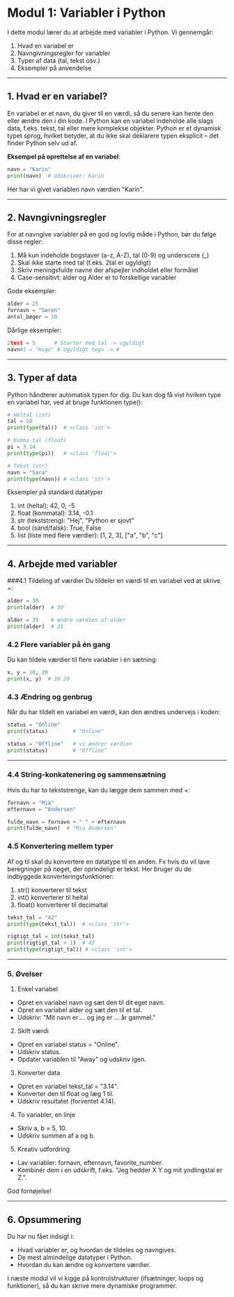 # Modul 1: Variabler i Python
I dette modul lærer du at arbejde med variabler i Python. Vi gennemgår:
1. Hvad en variabel er  
2. Navngivningsregler for variabler  
3. Typer af data (tal, tekst osv.)  
4. Eksempler på anvendelse  

---

## 1. Hvad er en variabel?
En variabel er et navn, du giver til en værdi, så du senere kan hente den eller ændre den i din kode. I Python kan en variabel indeholde alle slags data, f.eks. tekst, tal eller mere komplekse objekter. Python er et dynamisk typet sprog, hvilket betyder, at du ikke skal deklarere typen eksplicit – det finder Python selv ud af.

**Eksempel på oprettelse af en variabel**:
```python
navn = "Karin"
print(navn)  # Udskriver: Karin
```
Her har vi givet variablen navn værdien "Karin".

---

## 2. Navngivningsregler
For at navngive variabler på en god og lovlig måde i Python, bør du følge disse regler:
1. Må kun indeholde bogstaver (a-z, A-Z), tal (0-9) og underscore (_)
2. Skal ikke starte med tal (f.eks. 2tal er ugyldigt)
3. Skriv meningsfulde navne der afspejler indholdet eller formålet
4. Case-sensitivt: alder og Alder er to forskellige variabler

Gode eksempler:
```python
alder = 25
fornavn = "Søren"
antal_bøger = 10
```
Dårlige eksempler:
```python
2test = 5      # Starter med tal -> ugyldigt
navn#1 = "Hugo" # Ugyldigt tegn -> # 
```
---
## 3. Typer af data

Python håndterer automatisk typen for dig. Du kan dog få vist hvilken type en variabel har, ved at bruge funktionen type():

```python
# Heltal (int)
tal = 10
print(type(tal))  # <class 'int'>

# Komma-tal (float)
pi = 3.14
print(type(pi))   # <class 'float'>

# Tekst (str)
navn = "Sara"
print(type(navn)) # <class 'str'>
```

Eksempler på standard datatyper
1. int (heltal): 42, 0, -5
2. float (kommatal): 3.14, -0.1
3. str (tekststreng): "Hej", "Python er sjovt"
4. bool (sand/falsk): True, False
5. list (liste med flere værdier): [1, 2, 3], ["a", "b", "c"]

---

## 4. Arbejde med variabler
###4.1 Tildeling af værdier
Du tildeler en værdi til en variabel ved at skrive =:
```python
alder = 30
print(alder)  # 30

alder = 35    # ændre værdien af alder
print(alder)  # 35
```
### 4.2 Flere variabler på én gang
Du kan tildele værdier til flere variabler i én sætning:
```python
x, y = 10, 20
print(x, y)  # 10 20
```
### 4.3 Ændring og genbrug
Når du har tildelt en variabel en værdi, kan den ændres undervejs i koden:
```python
status = "Online"
print(status)        # "Online"

status = "Offline"   # vi ændrer værdien
print(status)        # "Offline"
```

---

### 4.4 String-konkatenering og sammensætning
Hvis du har to tekststrenge, kan du lægge dem sammen med +:
```python
fornavn = "Mia"
efternavn = "Andersen"

fulde_navn = fornavn + " " + efternavn
print(fulde_navn)  # "Mia Andersen"
```

### 4.5 Konvertering mellem typer
Af og til skal du konvertere en datatype til en anden. Fx hvis du vil lave beregninger på noget, der oprindeligt er tekst. Her bruger du de indbyggede konverteringsfunktioner:
1. str() konverterer til tekst
2. int() konverterer til heltal
3. float() konverterer til decimaltal

```python
tekst_tal = "42"
print(type(tekst_tal))  # <class 'str'>

rigtigt_tal = int(tekst_tal) 
print(rigtigt_tal + 1)  # 43
print(type(rigtigt_tal)) # <class 'int'>
```

---

### 5. Øvelser
1. Enkel variabel
  * Opret en variabel navn og sæt den til dit eget navn.
  * Opret en variabel alder og sæt den til et tal.
  * Udskriv: "Mit navn er ... og jeg er ... år gammel."

2. Skift værdi
  * Opret en variabel status = "Online".
  * Udskriv status.
  * Opdater variablen til "Away" og udskriv igen.

3. Konverter data
  * Opret en variabel tekst_tal = "3.14".
  * Konverter den til float og læg 1 til.
  * Udskriv resultatet (forventet 4.14).

4. To variabler, en linje
  * Skriv a, b = 5, 10.
  * Udskriv summen af a og b.

5. Kreativ udfordring
  * Lav variabler: fornavn, efternavn, favorite_number.
  * Kombinér dem i en udskrift, f.eks. "Jeg hedder X Y og mit yndlingstal er Z.".

God fornøjelse!

---

## 6. Opsummering
Du har nu fået indsigt i:
* Hvad variabler er, og hvordan de tildeles og navngives.
* De mest almindelige datatyper i Python.
* Hvordan du kan ændre og konvertere værdier.

I næste modul vil vi kigge på kontrolstrukturer (ifsætninger, loops og funktioner), så du kan skrive mere dynamiske programmer.
